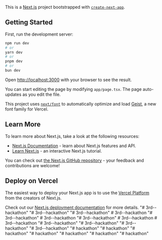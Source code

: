 This is a [Next.js](https://nextjs.org) project bootstrapped with [`create-next-app`](https://nextjs.org/docs/app/api-reference/cli/create-next-app).

## Getting Started

First, run the development server:

```bash
npm run dev
# or
yarn dev
# or
pnpm dev
# or
bun dev
```

Open [http://localhost:3000](http://localhost:3000) with your browser to see the result.

You can start editing the page by modifying `app/page.tsx`. The page auto-updates as you edit the file.

This project uses [`next/font`](https://nextjs.org/docs/app/building-your-application/optimizing/fonts) to automatically optimize and load [Geist](https://vercel.com/font), a new font family for Vercel.

## Learn More

To learn more about Next.js, take a look at the following resources:

- [Next.js Documentation](https://nextjs.org/docs) - learn about Next.js features and API.
- [Learn Next.js](https://nextjs.org/learn) - an interactive Next.js tutorial.

You can check out [the Next.js GitHub repository](https://github.com/vercel/next.js) - your feedback and contributions are welcome!

## Deploy on Vercel

The easiest way to deploy your Next.js app is to use the [Vercel Platform](https://vercel.com/new?utm_medium=default-template&filter=next.js&utm_source=create-next-app&utm_campaign=create-next-app-readme) from the creators of Next.js.

Check out our [Next.js deployment documentation](https://nextjs.org/docs/app/building-your-application/deploying) for more details.
"# 3rd--hackathon" 
"# 3rd--hackathon" 
"# 3rd--hackathon" 
#   3 r d - - h a c k a t h o n  
 "# 3rd--hackathon" 
#   3 r d - - h a c k a t h o n  
 "# 3rd--hackathon" 
#   3 r d - - h a c k a t h o n  
 #   3 r d - - h a c k a t h o n  
 "# 3rd--hackathon" 
"# 3rd--hackathon" 
"# 3rd--hackathon" 
"# 3rd--hackathon" 
"# hackathon" 
"# hackathon" 
"# hackathon" 
"# hackathon" 
"# hackathon" 
"# hackathon" 
"# hackathon" 
